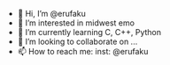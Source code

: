 - 👋 Hi, I’m @erufaku
- 👀 I’m interested in midwest emo
- 🌱 I’m currently learning C, C++, Python
- 💞️ I’m looking to collaborate on ...
- 📫 How to reach me: inst: @erufaku

